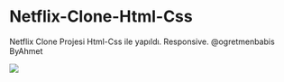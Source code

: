 # Netflix-Clone-Html-Css
Netflix Clone Projesi Html-Css ile yapıldı. Responsive. @ogretmenbabis ByAhmet

<img src="netflix-ekrankaydi.gif">
